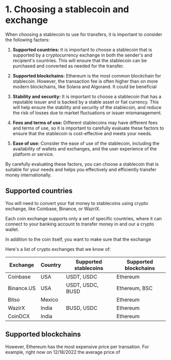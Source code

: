 # 1. Choosing a stablecoin and exchange

When choosing a stablecoin to use for transfers, it is important to consider the following factors:

1. **Supported countries:** It is important to choose a stablecoin that is supported by a cryptocurrency exchange in both the sender's and recipient's countries. This will ensure that the stablecoin can be purchased and converted as needed for the transfer.

2. **Supported blockchains:** Ethereum is the most common blockchain for stablecoin. However, the transaction fee is often higher than on more modern blockchains, like Solana and Algorand. It could be beneficial 

2. **Stability and security:** It is important to choose a stablecoin that has a reputable issuer and is backed by a stable asset or fiat currency. This will help ensure the stability and security of the stablecoin, and reduce the risk of losses due to market fluctuations or issuer mismanagement.

3. **Fees and terms of use:** Different stablecoins may have different fees and terms of use, so it is important to carefully evaluate these factors to ensure that the stablecoin is cost-effective and meets your needs.

4. **Ease of use:** Consider the ease of use of the stablecoin, including the availability of wallets and exchanges, and the user experience of the platform or service.

By carefully evaluating these factors, you can choose a stablecoin that is suitable for your needs and helps you effectively and efficiently transfer money internationally.


## Supported countries

You will need to convert your fiat money to stablecoins using crypto exchange, like Coinbase, Binance, or WazriX.

Each coin exchange supports only a set of specific countries, where it can connect to your banking account to transfer money in and our a crypto wallet.

In addition to the coin itself, you want to make sure that the exchange

Here's a list of crypto exchanges that we know of:

| Exchange   | Country | Supported stablecoins | Supported blockchains |
| ---------- | ------- | --------------------- | --------------------- |
| Coinbase   | USA     | USDT, USDC            | Ethereum              |
| Binance.US | USA     | USDT, USDC, BUSD      | Ethereum, BSC         |
| Bitso      | Mexico  |                       | Ethereum              |
| WazirX     | India   | BUSD, USDC            | Ethereum              |
| CoinDCX    | India   |                       | Ethereum              | 


## Supported blockchains

However, Ethereum has the most expensive price per transation. For example, right now on 12/18/2022 the average price of